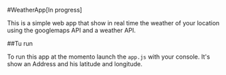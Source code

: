 #WeatherApp[In progress]

This is a simple web app that show in real time the weather of your location using the googlemaps API and a weather API. 

##Tu run

To run this app at the momento launch the `app.js` with your console. It's show an Address and his latitude and longitude.